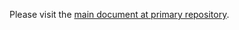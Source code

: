 Please visit the [main document at primary repository](https://github.com/movie-web/movie-web/blob/dev/.github/CODE_OF_CONDUCT.md).